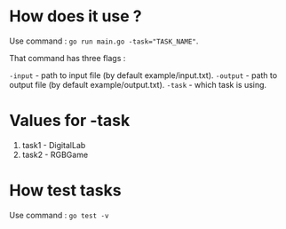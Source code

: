 # How does it use ?

Use command : `go run main.go -task="TASK_NAME"`.

That command has three flags :

`-input` - path to input file (by default example/input.txt).
`-output` - path to output file (by default example/output.txt).
`-task` - which task is using.

# Values for -task

1) task1 - DigitalLab
2) task2 - RGBGame

# How test tasks

Use command : `go test -v`
